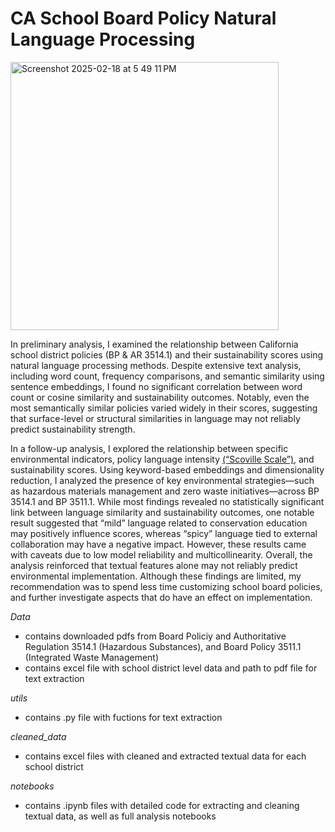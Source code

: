 # CA School Board Policy Natural Language Processing 

<img width="429" alt="Screenshot 2025-02-18 at 5 49 11 PM" src="https://github.com/user-attachments/assets/04a36a3b-9d92-4d75-9c98-579b9f140983" />

In preliminary analysis, I examined the relationship between California school district policies (BP & AR 3514.1) and their sustainability scores using natural language processing methods. Despite extensive text analysis, including word count, frequency comparisons, and semantic similarity using sentence embeddings, I found no significant correlation between word count or cosine similarity and sustainability outcomes. Notably, even the most semantically similar policies varied widely in their scores, suggesting that surface-level or structural similarities in language may not reliably predict sustainability strength. 

In a follow-up analysis, I explored the relationship between specific environmental indicators, policy language intensity [(“Scoville Scale”)](https://docs.google.com/document/d/16UXxVr6xUtTzKUaQ5FLu7ob4afgqvnR8gIC8AIAKUI4/edit?usp=sharing), and sustainability scores. Using keyword-based embeddings and dimensionality reduction, I analyzed the presence of key environmental strategies—such as hazardous materials management and zero waste initiatives—across BP 3514.1 and BP 3511.1. While most findings revealed no statistically significant link between language similarity and sustainability outcomes, one notable result suggested that “mild” language related to conservation education may positively influence scores, whereas “spicy” language tied to external collaboration may have a negative impact. However, these results came with caveats due to low model reliability and multicollinearity. Overall, the analysis reinforced that textual features alone may not reliably predict environmental implementation. Although these findings are limited, my recommendation was to spend less time customizing school board policies, and further investigate aspects that do have an effect on implementation. 

*Data*
- contains downloaded pdfs from Board Policiy and Authoritative Regulation 3514.1 (Hazardous Substances), and Board Policy 3511.1 (Integrated Waste Management)
- contains excel file with school district level data and path to pdf file for text extraction

*utils*
- contains .py file with fuctions for text extraction

*cleaned_data*
- contains excel files with cleaned and extracted textual data for each school district

*notebooks*
- contains .ipynb files with detailed code for extracting and cleaning textual data, as well as full analysis notebooks
